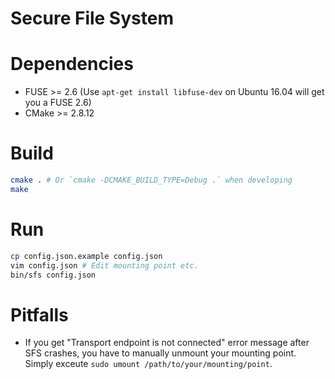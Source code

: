 # Secure File System

# Dependencies

- FUSE >= 2.6 (Use `apt-get install libfuse-dev` on Ubuntu 16.04 will get you a FUSE 2.6)
- CMake >= 2.8.12

# Build

```sh
cmake . # Or `cmake -DCMAKE_BUILD_TYPE=Debug .` when developing
make
```

# Run

```sh
cp config.json.example config.json
vim config.json # Edit mounting point etc.
bin/sfs config.json
```

# Pitfalls

- If you get "Transport endpoint is not connected" error message after SFS crashes, you have to manually unmount your mounting point. Simply exceute `sudo umount /path/to/your/mounting/point`.

